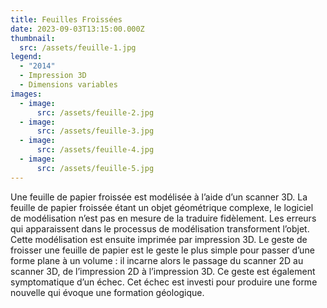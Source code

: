 ```yaml
---
title: Feuilles Froissées
date: 2023-09-03T13:15:00.000Z
thumbnail:
  src: /assets/feuille-1.jpg
legend:
  - "2014"
  - Impression 3D
  - Dimensions variables
images:
  - image:
      src: /assets/feuille-2.jpg
  - image:
      src: /assets/feuille-3.jpg
  - image:
      src: /assets/feuille-4.jpg
  - image:
      src: /assets/feuille-5.jpg
---
```

Une feuille de papier froissée est modélisée à l’aide d’un scanner 3D. La feuille de papier froissée étant un objet géométrique complexe, le logiciel de modélisation n’est pas en mesure de la traduire fidèlement. Les erreurs qui apparaissent dans le processus de modélisation transforment l’objet. Cette modélisation est ensuite imprimée par impression 3D. Le geste de froisser une feuille de papier est le geste le plus simple pour passer d’une forme plane à un volume : il incarne alors le passage du scanner 2D au scanner 3D, de l’impression 2D à l’impression 3D. Ce geste est également symptomatique d’un échec. Cet échec est investi pour produire une forme nouvelle qui évoque une formation géologique.